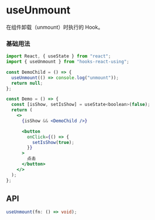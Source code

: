 # useUnmount

在组件卸载（unmount）时执行的 Hook。

### 基础用法

```jsx
import React, { useState } from "react";
import { useUnmount } from "hooks-react-using";

const DemoChild = () => {
  useUnmount(() => console.log("unmount"));
  return null;
};

const Demo = () => {
  const [isShow, setIsShow] = useState<boolean>(false);
  return (
    <>
      {isShow && <DemoChild />}

      <button
        onClick={() => {
          setIsShow(true);
        }}
      >
        点击
      </button>
    </>
  );
};
```

## API

```typescript
useUnmount(fn: () => void);
```


